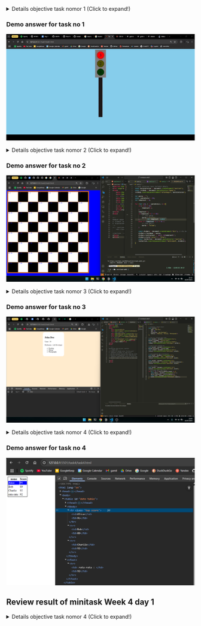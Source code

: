 <details>
<summary> Details objective task nomor 1 (Click to expand!)  </summary>

```
membuat tampilan lampu lalu lintas dengan menggunakan HTML dan CSS
 a. Memberikan interaksi seperti lampu lalu lintas pada umumnya menggunakan JS 
   i. Diawali dengan lampu warna merah yang menyala
   ii. Setelah 3 detik matikan merah dan nyalakan kuning
   iii. Setelah 2 detik matikan kuning dan nyalakan hijau
   iv. Biarkan hijau menyala selama 3 detik, lalu kembali lagi menjadi merah
 b. Gunakan method dan property dari object element
```

</details>


### Demo answer for task no 1 

![demo_no1](./demo/answer_no1.gif)

<details>
<summary> Details objective task nomor 2 (Click to expand!) </summary>

```
membuat papan catur dengan menggunakan dynamic element
a. Element langsung ditambahkan kedalam body
b. Diperbolehkan untuk memberikan styling sebagus mungkin
```

</details>

### Demo answer for task no 2

![demo_no2](./demo/answer_no2.png)

<details>
<summary>  Details objective task nomor 3 (Click to expand!) </summary>

```
Berdasarkan data berikut, buatlah:
```

![soal_3](./demo/soal_task3.png)

```
a. Element div dengan kelas "Profile-card"
b. Tambahkan h2 dengan isi nama profil
c. Berikan paragraf yang berikan nama dan profesi (umur: 30, profesi: web Developer)
d. Buatlah hobi menggunakan list tidak berurut
e. Tambahkan elemen-elemen diatas ke dalam element div profile-card
f. Masukan elemen div profile-card ke dalam body
```

</details>


### Demo answer for task no 3

![demo_no3](./demo/answer_no3.png)

<details>
<summary>  Details objective task nomor 4 (Click to expand!) </summary>

```
Berdasarkan struktur tabel dibawah ini, ubahlah:
```

![soal_task4](./demo/soal_task4.png)

```
a. Tambahkan baris baru dengan nama charlie dan nilai 92
b. ubah nilai bob menjadi 89
c. Berikan kelas top-score pada baris dengan nama Alice
d.  Tambahkan baris tabel footer dengan isi average dan kalkulasikan nilai rata-ratanya
```

</details>


### Demo answer for task no 4

![demo_no4](./demo/answer_no4.png)



## Review result of minitask Week 4 day 1

<details>
<summary>  Details objective task nomor 4 (Click to expand!) </summary>

### result review task number 2

![pembahasan_2](./demo/pembahasan/nomor2.png)

### result review task number 3

![pembahasan_3](./demo/pembahasan/nomor3.png)

### result review task number 4

![pembasahan_4](./demo/pembahasan/nomor4.png)

</details>
